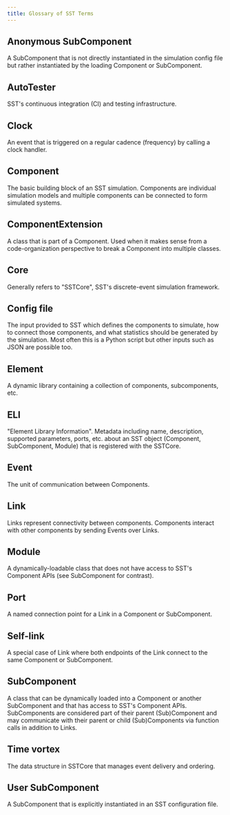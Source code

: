 ```yaml
---
title: Glossary of SST Terms
---
```


## Anonymous SubComponent
A SubComponent that is not directly instantiated in the simulation config file but rather instantiated by the loading Component or SubComponent.

## AutoTester
SST's continuous integration (CI) and testing infrastructure.

## Clock
An event that is triggered on a regular cadence (frequency) by calling a clock handler.

## Component
The basic building block of an SST simulation. Components are individual simulation models and multiple components can be connected to form simulated systems.

## ComponentExtension
A class that is part of a Component. Used when it makes sense from a code-organization perspective to break a Component into multiple classes.

## Core
Generally refers to "SSTCore", SST's discrete-event simulation framework.

## Config file
The input provided to SST which defines the components to simulate, how to connect those components, and what statistics should be generated by the simulation. Most often this is a Python script but other inputs such as JSON are possible too.

## Element
A dynamic library containing a collection of components, subcomponents, etc.

## ELI
"Element Library Information". Metadata including name, description, supported parameters, ports, etc. about an SST object (Component, SubComponent, Module) that is registered with the SSTCore.

## Event
The unit of communication between Components.

## Link
Links represent connectivity between components. Components interact with other components by sending Events over Links.

## Module
A dynamically-loadable class that does not have access to SST's Component APIs (see SubComponent for contrast).

## Port
A named connection point for a Link in a Component or SubComponent.

## Self-link
A special case of Link where both endpoints of the Link connect to the same Component or SubComponent.

## SubComponent
A class that can be dynamically loaded into a Component or another SubComponent and that has access to SST's Component APIs. SubComponents are considered part of their parent (Sub)Component and may communicate with their parent or child (Sub)Components via function calls in addition to Links.

## Time vortex
The data structure in SSTCore that manages event delivery and ordering.

## User SubComponent
A SubComponent that is explicitly instantiated in an SST configuration file.